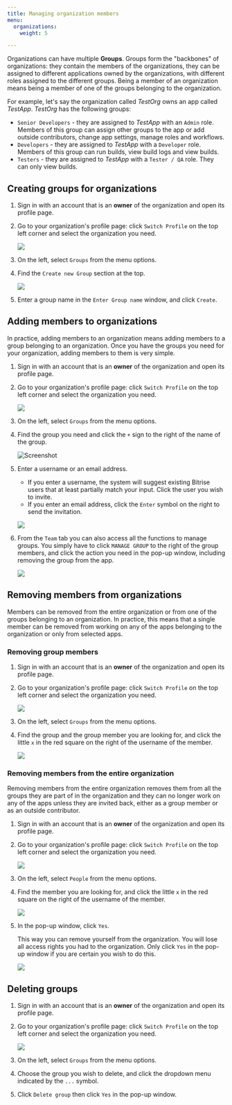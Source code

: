 ```yaml
---
title: Managing organization members
menu:
  organizations:
    weight: 5

---
```

Organizations can have multiple **Groups**. Groups form the "backbones" of organizations: they contain the members of the organizations, they can be assigned to different applications owned by the organizations, with different roles assigned to the different groups. Being a member of an organization means being a member of one of the groups belonging to the organization.

For example, let's say the organization called _TestOrg_ owns an app called _TestApp_. _TestOrg_ has the following groups:

* `Senior Developers` - they are assigned to _TestApp_ with an `Admin` role. Members of this group can assign other groups to the app or add outside contributors, change app settings, manage roles and workflows.
* `Developers` - they are assigned to _TestApp_ with a `Developer` role. Members of this group can run builds, view build logs and view builds.
* `Testers` - they are assigned to _TestApp_ with a `Tester / QA` role. They can only view builds.

## Creating groups for organizations

1. Sign in with an account that is an **owner** of the organization and open its profile page.
2. Go to your organization's profile page: click `Switch Profile` on the top left corner and select the organization you need.

   ![](/img/switch-profile-2.jpg)
3. On the left, select `Groups` from the menu options.
4. Find the `Create new Group` section at the top.

   ![](/img/enter-group-name.jpg)
5. Enter a group name in the `Enter Group name` window, and click `Create`.

## Adding members to organizations

In practice, adding members to an organization means adding members to a group belonging to an organization. Once you have the groups you need for your organization, adding members to them is very simple.

1. Sign in with an account that is an **owner** of the organization and open its profile page.
2. Go to your organization's profile page: click `Switch Profile` on the top left corner and select the organization you need.

   ![](/img/switch-profile-2.jpg)
3. On the left, select `Groups` from the menu options.
4. Find the group you need and click the `+` sign to the right of the name of the group.

   ![Screenshot](/img/team-management/organization/group-name.png)
5. Enter a username or an email address.
   * If you enter a username, the system will suggest existing Bitrise users that at least partially match your input. Click the user you wish to invite.
   * If you enter an email address, click the `Enter` symbol on the right to send the invitation.

   ![](/img/test-group.jpg)
6. From the `Team` tab you can also access all the functions to manage groups. You simply have to click `MANAGE GROUP` to the right of the group members, and click the action you need in the pop-up window, including removing the group from the app.

   ![](/img/test-group-manage-group.png)

## Removing members from organizations

Members can be removed from the entire organization or from one of the groups belonging to an organization. In practice, this means that a single member can be removed from working on any of the apps belonging to the organization or only from selected apps.

### Removing group members

1. Sign in with an account that is an **owner** of the organization and open its profile page.
2. Go to your organization's profile page: click `Switch Profile` on the top left corner and select the organization you need.

   ![](/img/switch-profile-2.jpg)
3. On the left, select `Groups` from the menu options.
4. Find the group and the group member you are looking for, and click the little `x` in the red square on the right of the username of the member.

   ![](/img/test-group-remove.jpg)

### Removing members from the entire organization

Removing members from the entire organization removes them from all the groups they are part of in the organization and they can no longer work on any of the apps unless they are invited back, either as a group member or as an outside contributor.

1. Sign in with an account that is an **owner** of the organization and open its profile page.
2. Go to your organization's profile page: click `Switch Profile` on the top left corner and select the organization you need.

   ![](/img/switch-profile-1.jpg)
3. On the left, select `People` from the menu options.
4. Find the member you are looking for, and click the little `x` in the red square on the right of the username of the member.

   ![](/img/organization-remove-owner.jpg)
5. In the pop-up window, click `Yes`.

   This way you can remove yourself from the organization. You will lose all access rights you had to the organization. Only click `Yes` in the pop-up window if you are certain you wish to do this.

   ![](/img/are-you-sure-owner-remove.jpg)

## Deleting groups

1. Sign in with an account that is an **owner** of the organization and open its profile page.
2. Go to your organization's profile page: click `Switch Profile` on the top left corner and select the organization you need.

   ![](/img/switch-profile-2.jpg)
3. On the left, select `Groups` from the menu options.
4. Choose the group you wish to delete, and click the dropdown menu indicated by the `...` symbol.
5. Click `Delete group` then click `Yes` in the pop-up window.